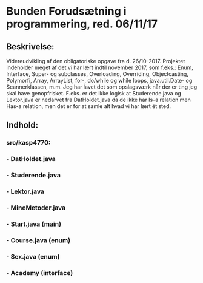 # Bunden Forudsætning i programmering, red. 06/11/17
## Beskrivelse:
Videreudvikling af den obligatoriske opgave fra d. 26/10-2017.
Projektet indeholder meget af det vi har lært indtil november 2017, som f.eks.:
Enum, Interface, Super- og subclasses, 
Overloading, Overriding, Objectcasting, Polymorfi, 
Array, ArrayList, for-, do/while og while loops,
java.util.Date- og Scannerklassen, m.m.
Jeg har lavet det som opslagsværk når der er ting jeg skal have genopfrisket. F.eks. er det ikke logisk at Studerende.java og Lektor.java er nedarvet fra DatHoldet.java da de ikke har Is-a relation men Has-a relation, men det er for at samle alt hvad vi har lært ét sted.
## Indhold:

### src/kasp4770:
### - DatHoldet.java
### - Studerende.java
### - Lektor.java
### - MineMetoder.java
### - Start.java (main)
### - Course.java (enum)
### - Sex.java (enum)
### - Academy (interface)
